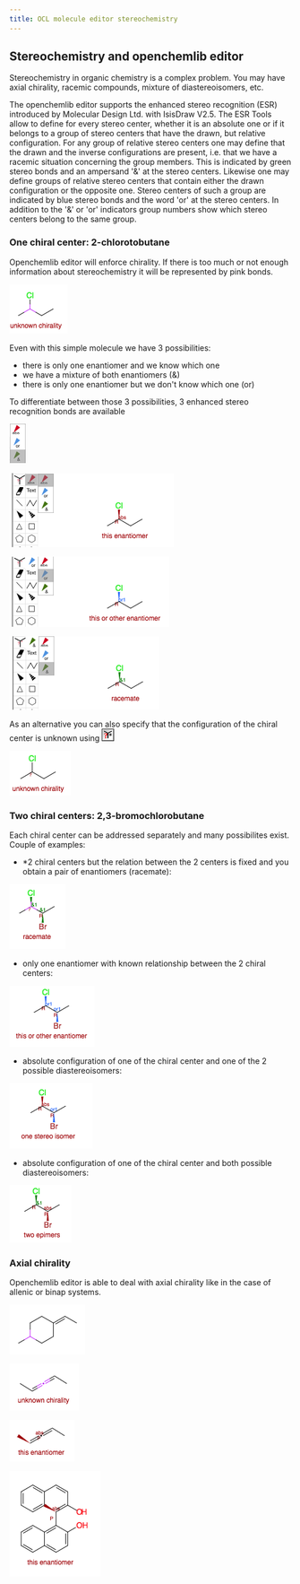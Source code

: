 ```yaml
---
title: OCL molecule editor stereochemistry
---
```


## Stereochemistry and openchemlib editor

Stereochemistry in organic chemistry is a complex problem. You may have axial chirality, racemic compounds, mixture of diastereoisomers, etc.

The openchemlib editor supports the enhanced stereo recognition (ESR) introduced by Molecular Design Ltd. with IsisDraw V2.5. The ESR Tools allow to define for every stereo center, whether it is an absolute one or if it belongs to a group of stereo centers that have the drawn, but relative configuration. For any group of relative stereo centers one may define that the drawn and the inverse configurations are present, i.e. that we have a racemic situation concerning the group members. This is indicated by green stereo bonds and an ampersand '&' at the stereo centers. Likewise one may define groups of relative stereo centers that contain either the drawn configuration or the opposite one. Stereo centers of such a group are indicated by blue stereo bonds and the word 'or' at the stereo centers. In addition to the '&' or 'or' indicators group numbers show which stereo centers belong to the same group.

### One chiral center: 2-chlorotobutane

Openchemlib editor will enforce chirality. If there is too much or not enough information about stereochemistry it will be represented by pink bonds.

![chlorobutane-unspecified.png](03_stereo/chlorobutane-unspecified.png)

Even with this simple molecule we have 3 possibilities:

- there is only one enantiomer and we know which one
- we have a mixture of both enantiomers (&)
- there is only one enantiomer but we don't know which one (or)

To differentiate between those 3 possibilities, 3 enhanced stereo recognition bonds are available

![esr.png](03_stereo/esr.png)

![chlorobutane-absolute.png](03_stereo/chlorobutane-absolute.png)

![chlorobutane-one.png](03_stereo/chlorobutane-one.png)

![chlorobutane-both.png](03_stereo/chlorobutane-both.png)

As an alternative you can also specify that the configuration of the chiral center is unknown using ![unknownConfigurationTool.gif](03_stereo/unknownConfigurationTool.gif)

![chlorobutane-both.png](03_stereo/chlorobutane-unknown.png)

### Two chiral centers: 2,3-bromochlorobutane

Each chiral center can be addressed separately and many possibilites exist. Couple of examples:

- \*2 chiral centers but the relation between the 2 centers is fixed and you obtain a pair of enantiomers (racemate):

![bromochlorobutane-racemate.png](03_stereo/bromochlorobutane-racemate.png)

- only one enantiomer with known relationship between the 2 chiral centers:

![bromochlorobutane-enantiomer.png](03_stereo/bromochlorobutane-enantiomer.png)

- absolute configuration of one of the chiral center and one of the 2 possible diastereoisomers:

![bromochlorobutane-onestereo.png](03_stereo/bromochlorobutane-onestereo.png)

- absolute configuration of one of the chiral center and both possible diastereoisomers:

![bromochlorobutane-epimerpng](03_stereo/bromochlorobutane-epimer.png)

### Axial chirality

Openchemlib editor is able to deal with axial chirality like in the case of allenic or binap systems.

![axial-unknown.png](03_stereo/axial-unknown.png)

![allene-unknown.png](03_stereo/allene-unknown.png)

![allene-absolute.png](03_stereo/allene-absolute.png)

![binpaphthol.png](03_stereo/binpaphthol.png)
